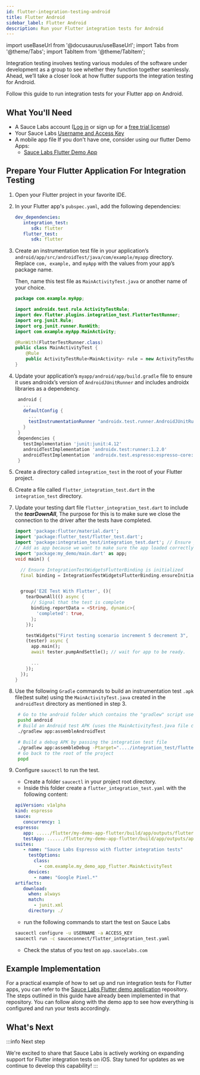 ```yaml
---
id: flutter-integration-testing-android
title: Flutter Android
sidebar_label: Flutter Android
description: Run your Flutter integration tests for Android
---
```


import useBaseUrl from '@docusaurus/useBaseUrl';
import Tabs from '@theme/Tabs';
import TabItem from '@theme/TabItem';

Integration testing involves testing various modules of the software under development as a group to see whether they function together seamlessly.
Ahead, we’ll take a closer look at how flutter supports the integration testing for Android.

Follow this guide to run integration tests for your Flutter app on Android.


## What You'll Need

- A Sauce Labs account ([Log in](https://accounts.saucelabs.com/am/XUI/#login/) or sign up for a [free trial license](https://saucelabs.com/sign-up))
- Your Sauce Labs [Username and Access Key](https://app.saucelabs.com/user-settings)
- A mobile app file If you don't have one, consider using our flutter Demo Apps:
    - [Sauce Labs Flutter Demo App](https://github.com/saucelabs/my-demo-app-flutter)

## Prepare Your Flutter Application For Integration Testing

1. Open your Flutter project in your favorite IDE.
2. In your Flutter app's `pubspec.yaml`, add the following dependencies:

   ```yaml
   dev_dependencies:
      integration_test:
         sdk: flutter
      flutter_test:
         sdk: flutter
   ```
3. Create an instrumentation test file in your application’s `android/app/src/androidTest/java/com/example/myapp` directory. Replace `com, example,` and `myApp` with the values from your app’s package name.

   Then, name this test file as `MainActivityTest.java` or another name of your choice.
    ```java
    package com.example.myApp;
    
    import androidx.test.rule.ActivityTestRule;
    import dev.flutter.plugins.integration_test.FlutterTestRunner;
    import org.junit.Rule;
    import org.junit.runner.RunWith;
    import com.example.myApp.MainActivity;
    
    @RunWith(FlutterTestRunner.class)
    public class MainActivityTest {
        @Rule
        public ActivityTestRule<MainActivity> rule = new ActivityTestRule<>(MainActivity.class, true, false);
    }
    ```

4. Update your application’s `myapp/android/app/build.gradle` file to ensure it uses androidx’s version of `AndroidJUnitRunner` and includes androidx libraries as a dependency.
   ```gradle
    android {
      ...
      defaultConfig {
        ...
        testInstrumentationRunner "androidx.test.runner.AndroidJUnitRunner"
      }
    }
    dependencies {
      testImplementation 'junit:junit:4.12'
      androidTestImplementation 'androidx.test:runner:1.2.0'
      androidTestImplementation 'androidx.test.espresso:espresso-core:3.2.0'
    }
   ```
5. Create a directory called `integration_test` in the root of your Flutter project.
6. Create a file called `flutter_integration_test.dart` in the `integration_test` directory.
7. Update your testing dart file `flutter_integration_test.dart` to include the ***tearDownAll***, 
   The purpose for this is to make sure we close the connection to the driver after the tests have completed.
    ```dart
    import 'package:flutter/material.dart';
    import 'package:flutter_test/flutter_test.dart';
    import 'package:integration_test/integration_test.dart'; // Ensure you have this import
    // Add as app because we want to make sure the app loaded correctly on the device by calling the main function in the main dart file.
    import 'package:my_demo/main.dart' as app;
    void main() {
    
      // Ensure IntegrationTestWidgetsFlutterBinding is initialized
      final binding = IntegrationTestWidgetsFlutterBinding.ensureInitialized() as IntegrationTestWidgetsFlutterBinding;
    
    
      group('E2E Test With Flutter', (){
        tearDownAll(() async {
          // Signal that the test is complete
          binding.reportData = <String, dynamic>{
            'completed': true,
          };
        });
    
        testWidgets("First testing scenario increment 5 decrement 3", 
        (tester) async {
          app.main();
          await tester.pumpAndSettle(); // wait for app to be ready. 
          
          ...
        });
      });
    }
   ```
8. Use the following `Gradle` commands to build an instrumentation test `.apk` file(test suite) using the `MainActivityTest.java` created in the `androidTest` directory as mentioned in step 3.
   ```bash title="Terminal Command"
    # Go to the android folder which contains the "gradlew" script used for building Android apps from the terminal
    pushd android
    # Build an Android test APK (uses the MainActivityTest.java file created in step 1)
    ./gradlew app:assembleAndroidTest

    # Build a debug APK by passing the integration test file
    ./gradlew app:assembleDebug -Ptarget="..../integration_test/flutter_integration_test.dart"
    # Go back to the root of the project
    popd
   ```

9. Configure `saucectl` to run the test.
   * Create a folder `saucectl` in your project root directory. 
   * Inside this folder create a `flutter_integration_test.yaml` with the following content:
   ```yaml
   apiVersion: v1alpha
   kind: espresso
   sauce:
      concurrency: 1
   espresso:
      app: ...../flutter/my-demo-app-flutter/build/app/outputs/flutter-apk/app-debug.apk
      testApp: ....../flutter/my-demo-app-flutter/build/app/outputs/apk/androidTest/debug/app-debug-androidTest.apk
   suites:
      - name: "Sauce Labs Espresso with flutter integration tests"
        testOptions:
          class:
            - com.example.my_demo_app_flutter.MainActivityTest
        devices:
          - name: "Google Pixel.*"
   artifacts:
      download:
        when: always
        match:
          - junit.xml
        directory: ./
   ```
   * run the following commands to start the test on Sauce Labs
   ```bash title="Terminal Command"
   saucectl configure -u USERNAME -a ACCESS_KEY
   saucectl run -c sauceconnect/flutter_integration_test.yaml
   ```
   * Check the status of you test on `app.saucelabs.com`

## Example Implementation

For a practical example of how to set up and run integration tests for Flutter apps, you can refer to the [Sauce Labs Flutter demo application](https://github.com/saucelabs/my-demo-app-flutter) repository. 
The steps outlined in this guide have already been implemented in that repository. You can follow along with the demo app to see how everything is configured and run your tests accordingly.

## What's Next

:::info Next step

We're excited to share that Sauce Labs is actively working on expanding support for Flutter integration tests on iOS.
Stay tuned for updates as we continue to develop this capability!
:::